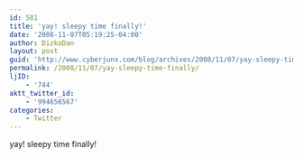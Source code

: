 ```yaml
---
id: 581
title: 'yay! sleepy time finally!'
date: '2008-11-07T05:19:25-04:00'
author: DizkoDan
layout: post
guid: 'http://www.cyberjunx.com/blog/archives/2008/11/07/yay-sleepy-time-finally/'
permalink: /2008/11/07/yay-sleepy-time-finally/
ljID:
    - '744'
aktt_twitter_id:
    - '994656567'
categories:
    - Twitter
---
```


yay! sleepy time finally!